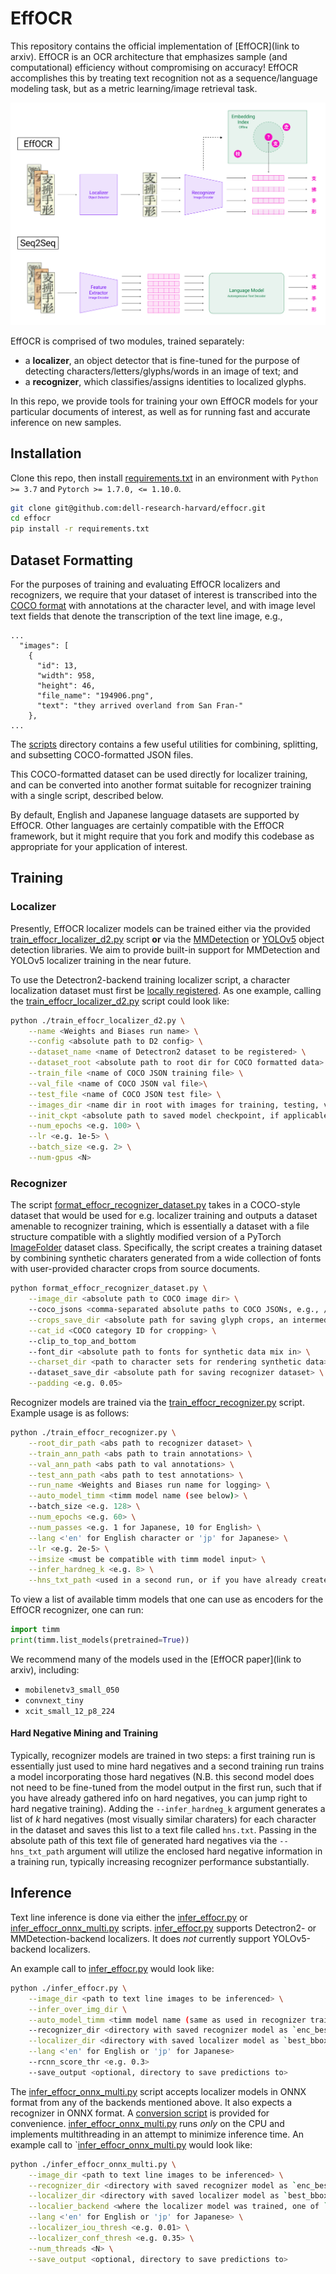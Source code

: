 # EffOCR

This repository contains the official implementation of [EffOCR](link to arxiv). EffOCR is an OCR architecture that emphasizes sample (and computational) efficiency without compromising on accuracy! EffOCR accomplishes this by treating text recognition not as a sequence/language modeling task, but as a metric learning/image retrieval task.

![EffOCR vs. Seq2Seq](misc/arch.png)

EffOCR is comprised of two modules, trained separately: 
- a **localizer**, an object detector that is fine-tuned for the purpose of detecting characters/letters/glyphs/words in an image of text; and 
- a **recognizer**, which classifies/assigns identities to localized glyphs.

In this repo, we provide tools for training your own EffOCR models for your particular documents of interest, as well as for running fast and accurate inference on new samples.

## Installation

Clone this repo, then install [requirements.txt](requirements.txt) in an environment with `Python >= 3.7` and `Pytorch >= 1.7.0, <= 1.10.0`. 

```bash
git clone git@github.com:dell-research-harvard/effocr.git
cd effocr
pip install -r requirements.txt
```

## Dataset Formatting

For the purposes of training and evaluating EffOCR localizers and recognizers, we require that your dataset of interest is transcribed into the [COCO format](https://www.immersivelimit.com/tutorials/create-coco-annotations-from-scratch) with annotations at the character level, and with image level text fields that denote the transcription of the text line image, e.g., 

```
...
  "images": [
    {
      "id": 13,
      "width": 958,
      "height": 46,
      "file_name": "194906.png",
      "text": "they arrived overland from San Fran-"
    },
...
```

The [scripts](scripts/) directory contains a few useful utilities for combining, splitting, and subsetting COCO-formatted JSON files.

This COCO-formatted dataset can be used directly for localizer training, and can be converted into another format suitable for recognizer training with a single script, described below.

By default, English and Japanese language datasets are supported by EffOCR. Other languages are certainly compatible with the EffOCR framework, but it might require that you fork and modify this codebase as appropriate for your application of interest.

## Training

### Localizer 

Presently, EffOCR localizer models can be trained either via the provided [train_effocr_localizer_d2.py](train_effocr_localizer_d2.py) script **or**  via the [MMDetection](https://github.com/open-mmlab/mmdetection) or [YOLOv5](https://github.com/ultralytics/yolov5) object detection libraries. We aim to provide built-in support for MMDetection and YOLOv5 localizer training in the near future. 

To use the Detectron2-backend training localizer script, a character localization dataset must first be [locally registered](https://detectron2.readthedocs.io/en/latest/tutorials/datasets.html). As one example, calling the [train_effocr_localizer_d2.py](train_effocr_localizer_d2.py) script could look like:

```bash
python ./train_effocr_localizer_d2.py \
    --name <Weights and Biases run name> \
    --config <absolute path to D2 config> \
    --dataset_name <name of Detectron2 dataset to be registered> \
    --dataset_root <absolute path to root dir for COCO formatted data> \
    --train_file <name of COCO JSON training file> \
    --val_file <name of COCO JSON val file>\
    --test_file <name of COCO JSON test file> \
    --images_dir <name dir in root with images for training, testing, validation> \
    --init_ckpt <absolute path to saved model checkpoint, if applicable> \
    --num_epochs <e.g. 100> \
    --lr <e.g. 1e-5> \
    --batch_size <e.g. 2> \
    --num-gpus <N>
```

### Recognizer

The script [format_effocr_recognizer_dataset.py](format_effocr_recognizer_dataset.py) takes in a COCO-style dataset that would be used for e.g. localizer training and outputs a dataset amenable to recognizer training, which is essentially a dataset with a file structure compatible with a slightly modified version of a PyTorch [ImageFolder](https://pytorch.org/vision/main/generated/torchvision.datasets.ImageFolder.html) dataset class. Specifically, the script creates a training dataset by combining synthetic charaters generated from a wide collection of fonts with user-provided character crops from source documents. 

```bash
python format_effocr_recognizer_dataset.py \
    --image_dir <absolute path to COCO image dir> \  
    --coco_jsons <comma-separated absolute paths to COCO JSONs, e.g., /path/to/train.json,/path/to/test.json,/path/to/val.json> \
    --crops_save_dir <absolute path for saving glyph crops, an intermediate output> \
    --cat_id <COCO category ID for cropping> \                         
    --clip_to_top_and_bottom              
    --font_dir <absolute path to fonts for synthetic data mix in> \
    --charset_dir <path to character sets for rendering synthetic data> \  
    --dataset_save_dir <absolute path for saving recognizer dataset> \
    --padding <e.g. 0.05>         
```

Recognizer models are trained via the [train_effocr_recognizer.py](train_effocr_recognizer.py) script. Example usage is as follows:

```bash
python ./train_effocr_recognizer.py \
    --root_dir_path <abs path to recognizer dataset> \
    --train_ann_path <abs path to train annotations> \
    --val_ann_path <abs path to val annotations> \
    --test_ann_path <abs path to test annotations> \
    --run_name <Weights and Biases run name for logging> \
    --auto_model_timm <timm model name (see below)> \
    --batch_size <e.g. 128> \
    --num_epochs <e.g. 60> \
    --num_passes <e.g. 1 for Japanese, 10 for English> \
    --lang <'en' for English character or 'jp' for Japanese> \
    --lr <e.g. 2e-5> \
    --imsize <must be compatible with timm model input> \
    --infer_hardneg_k <e.g. 8> \
    --hns_txt_path <used in a second run, or if you have already created a hns.txt file, see below>
```

To view a list of available timm models that one can use as encoders for the EffOCR recognizer, one can run:

```python
import timm
print(timm.list_models(pretrained=True))
```

We recommend many of the models used in the [EffOCR paper](link to arxiv), including:
 - `mobilenetv3_small_050`
 - `convnext_tiny`
 - `xcit_small_12_p8_224`

#### Hard Negative Mining and Training

Typically, recognizer models are trained in two steps: a first training run is essentially just used to mine hard negatives and a second training run trains a model incorporating those hard negatives (N.B. this second model does not need to be fine-tuned from the model output in the first run, such that if you have already gathered info on hard negatives, you can jump right to hard negative training). Adding the `--infer_hardneg_k` argument generates a list of $k$ hard negatives (most visually similar charaters) for each character in the dataset and saves this list to a text file called `hns.txt`. Passing in the absolute path of this text file of generated hard negatives via the `--hns_txt_path` argument will utilize the enclosed hard negative information in a training run, typically increasing recognizer performance substantially.

## Inference

Text line inference is done via either the [infer_effocr.py](infer_effocr.py) or [infer_effocr_onnx_multi.py](infer_effocr_onnx_multi.py) scripts. [infer_effocr.py](infer_effocr.py) supports Detectron2- or MMDetection-backend localizers. It does _not_ currently support YOLOv5-backend localizers. 

An example call to [infer_effocr.py](infer_effocr.py) would look like:

```bash
python ./infer_effocr.py \
    --image_dir <path to text line images to be inferenced> \
    --infer_over_img_dir \
    --auto_model_timm <timm model name (same as used in recognizer training) \
    --recognizer_dir <directory with saved recognizer model as `enc_best.pth`> \
    --localizer_dir <directory with saved localizer model as `best_bbox_mAP.pth` and config as `*.yaml` or `*.py`> \
    --lang <'en' for English or 'jp' for Japanese>
    --rcnn_score_thr <e.g. 0.3>
    --save_output <optional, directory to save predictions to>
```

The [infer_effocr_onnx_multi.py](infer_effocr_onnx_multi.py) script accepts localizer models in ONNX format from any of the backends mentioned above. It also expects a recognizer in ONNX format. A [conversion script](https://github.com/jscarlson/ocr-as-retrieval/blob/main/scripts/recognizer_onnx_export.py) is provided for convenience. [infer_effocr_onnx_multi.py](infer_effocr_onnx_multi.py) runs _only_ on the CPU and implements multithreading in an attempt to minimize inference time. An example call to `[infer_effocr_onnx_multi.py](infer_effocr_onnx_multi.py) would look like:

```bash
python ./infer_effocr_onnx_multi.py \
    --image_dir <path to text line images to be inferenced> \
    --recognizer_dir <directory with saved recognizer model as `enc_best.onnx`> \
    --localizer_dir <directory with saved localizer model as `best_bbox_mAP.onnx`> \
    --localier_backend <where the localizer model was trained, one of `mmdetection`, `yolo`, or `detectron2` \
    --lang <'en' for English or 'jp' for Japanese> \
    --localizer_iou_thresh <e.g. 0.01> \
    --localizer_conf_thresh <e.g. 0.35> \
    --num_threads <N> \
    --save_output <optional, directory to save predictions to>
```
